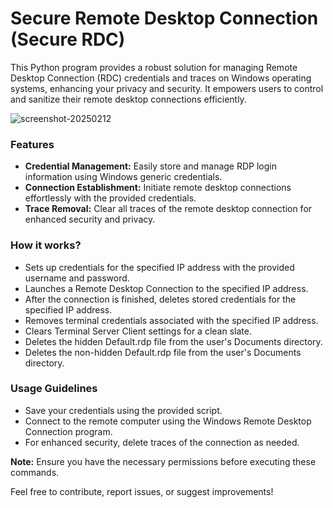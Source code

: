 # Secure Remote Desktop Connection (Secure RDC)

This Python program provides a robust solution for managing Remote Desktop Connection (RDC) credentials and traces on Windows operating systems, enhancing your privacy and security. It empowers users to control and sanitize their remote desktop connections efficiently.

![screenshot-20250212](https://github.com/user-attachments/assets/f43a3dad-a2e1-4d27-8d18-23a186307d5b)


### Features

- **Credential Management:** Easily store and manage RDP login information using Windows generic credentials.
- **Connection Establishment:** Initiate remote desktop connections effortlessly with the provided credentials.
- **Trace Removal:** Clear all traces of the remote desktop connection for enhanced security and privacy.

### How it works?

- Sets up credentials for the specified IP address with the provided username and password.
- Launches a Remote Desktop Connection to the specified IP address.
- After the connection is finished, deletes stored credentials for the specified IP address.
- Removes terminal credentials associated with the specified IP address.
- Clears Terminal Server Client settings for a clean slate.
- Deletes the hidden Default.rdp file from the user's Documents directory.
- Deletes the non-hidden Default.rdp file from the user's Documents directory.

### Usage Guidelines

- Save your credentials using the provided script.
- Connect to the remote computer using the Windows Remote Desktop Connection program.
- For enhanced security, delete traces of the connection as needed.

**Note:** Ensure you have the necessary permissions before executing these commands.

Feel free to contribute, report issues, or suggest improvements!
